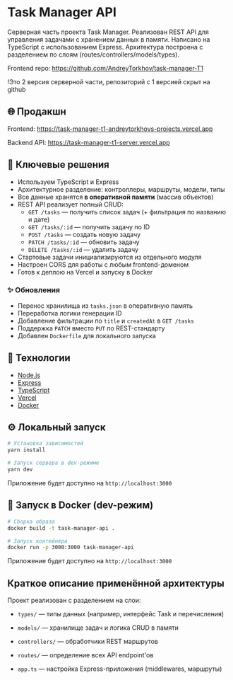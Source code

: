 # Task Manager API

Серверная часть проекта Task Manager. Реализован REST API для управления задачами с хранением данных в памяти. Написано на TypeScript с использованием Express. Архитектура построена с разделением по слоям (routes/controllers/models/types).

Frontend repo: https://github.com/AndreyTorkhov/task-manager-T1

!Это 2 версия серверной части, репозиторий с 1 версией скрыт на github

## 🌐 Продакшн

Frontend: https://task-manager-t1-andreytorkhovs-projects.vercel.app 

Backend API: https://task-manager-t1-server.vercel.app

## 🧠 Ключевые решения

- Используем TypeScript и Express
- Архитектурное разделение: контроллеры, маршруты, модели, типы
- Все данные хранятся **в оперативной памяти** (массив объектов)
- REST API реализует полный CRUD:
  - `GET /tasks` — получить список задач (+ фильтрация по названию и дате)
  - `GET /tasks/:id` — получить задачу по ID
  - `POST /tasks` — создать новую задачу
  - `PATCH /tasks/:id` — обновить задачу
  - `DELETE /tasks/:id` — удалить задачу
- Стартовые задачи инициализируются из отдельного модуля
- Настроен CORS для работы с любым frontend-доменом
- Готов к деплою на Vercel и запуску в Docker

### ✨ Обновления

- Перенос хранилища из `tasks.json` в оперативную память
- Переработка логики генерации ID
- Добавление фильтрации по `title` и `createdAt` в `GET /tasks`
- Поддержка `PATCH` вместо `PUT` по REST-стандарту
- Добавлен `Dockerfile` для локального запуска

## 🚀 Технологии

- [Node.js](https://nodejs.org/)
- [Express](https://expressjs.com/)
- [TypeScript](https://www.typescriptlang.org/)
- [Vercel](https://vercel.com/)
- [Docker](https://www.docker.com/)

## ⚙️ Локальный запуск

```bash
# Установка зависимостей
yarn install

# Запуск сервера в dev-режиме
yarn dev
```

Приложение будет доступно на `http://localhost:3000`

## 🐳 Запуск в Docker (dev-режим)

```bash
# Сборка образа
docker build -t task-manager-api .

# Запуск контейнера
docker run -p 3000:3000 task-manager-api
```

Приложение будет доступно на `http://localhost:3000`

## Краткое описание применённой архитектуры

Проект реализован с разделением на слои:

- `types/` — типы данных (например, интерфейс Task и перечисления)

- `models/` — хранилище задач и логика CRUD в памяти

- `controllers/` — обработчики REST маршрутов

- `routes/` — определение всех API endpoint'ов

- `app.ts` — настройка Express-приложения (middlewares, маршруты)